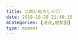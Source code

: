 ```yaml
---
title: 二刷いぬやしゃ😶
date: 2018-10-28 21:40:16
mCategories: [说说,朋友圈]
type: moment
---
```


<div id="pics-20181028214016"></div>

<script>
var data = [
    {"link": "2018-10-28_000000.png", "type": "shuoshuo"}
];
picsRender(data, "pics-20181028214016");
</script>
